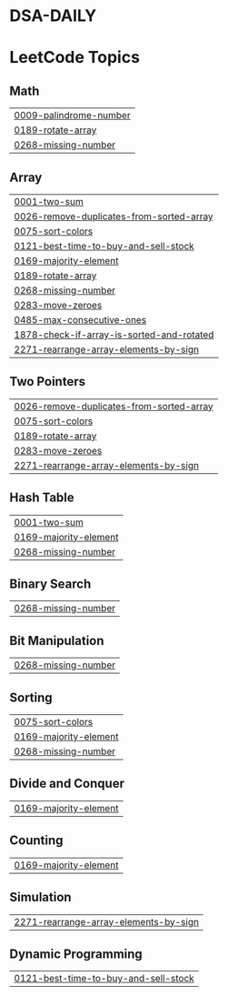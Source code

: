 # DSA-DAILY
<!---LeetCode Topics Start-->
# LeetCode Topics
## Math
|  |
| ------- |
| [0009-palindrome-number](https://github.com/hitanshuagrawal/DSA-DAILY/tree/master/0009-palindrome-number) |
| [0189-rotate-array](https://github.com/hitanshuagrawal/DSA-DAILY/tree/master/0189-rotate-array) |
| [0268-missing-number](https://github.com/hitanshuagrawal/DSA-DAILY/tree/master/0268-missing-number) |
## Array
|  |
| ------- |
| [0001-two-sum](https://github.com/hitanshuagrawal/DSA-DAILY/tree/master/0001-two-sum) |
| [0026-remove-duplicates-from-sorted-array](https://github.com/hitanshuagrawal/DSA-DAILY/tree/master/0026-remove-duplicates-from-sorted-array) |
| [0075-sort-colors](https://github.com/hitanshuagrawal/DSA-DAILY/tree/master/0075-sort-colors) |
| [0121-best-time-to-buy-and-sell-stock](https://github.com/hitanshuagrawal/DSA-DAILY/tree/master/0121-best-time-to-buy-and-sell-stock) |
| [0169-majority-element](https://github.com/hitanshuagrawal/DSA-DAILY/tree/master/0169-majority-element) |
| [0189-rotate-array](https://github.com/hitanshuagrawal/DSA-DAILY/tree/master/0189-rotate-array) |
| [0268-missing-number](https://github.com/hitanshuagrawal/DSA-DAILY/tree/master/0268-missing-number) |
| [0283-move-zeroes](https://github.com/hitanshuagrawal/DSA-DAILY/tree/master/0283-move-zeroes) |
| [0485-max-consecutive-ones](https://github.com/hitanshuagrawal/DSA-DAILY/tree/master/0485-max-consecutive-ones) |
| [1878-check-if-array-is-sorted-and-rotated](https://github.com/hitanshuagrawal/DSA-DAILY/tree/master/1878-check-if-array-is-sorted-and-rotated) |
| [2271-rearrange-array-elements-by-sign](https://github.com/hitanshuagrawal/DSA-DAILY/tree/master/2271-rearrange-array-elements-by-sign) |
## Two Pointers
|  |
| ------- |
| [0026-remove-duplicates-from-sorted-array](https://github.com/hitanshuagrawal/DSA-DAILY/tree/master/0026-remove-duplicates-from-sorted-array) |
| [0075-sort-colors](https://github.com/hitanshuagrawal/DSA-DAILY/tree/master/0075-sort-colors) |
| [0189-rotate-array](https://github.com/hitanshuagrawal/DSA-DAILY/tree/master/0189-rotate-array) |
| [0283-move-zeroes](https://github.com/hitanshuagrawal/DSA-DAILY/tree/master/0283-move-zeroes) |
| [2271-rearrange-array-elements-by-sign](https://github.com/hitanshuagrawal/DSA-DAILY/tree/master/2271-rearrange-array-elements-by-sign) |
## Hash Table
|  |
| ------- |
| [0001-two-sum](https://github.com/hitanshuagrawal/DSA-DAILY/tree/master/0001-two-sum) |
| [0169-majority-element](https://github.com/hitanshuagrawal/DSA-DAILY/tree/master/0169-majority-element) |
| [0268-missing-number](https://github.com/hitanshuagrawal/DSA-DAILY/tree/master/0268-missing-number) |
## Binary Search
|  |
| ------- |
| [0268-missing-number](https://github.com/hitanshuagrawal/DSA-DAILY/tree/master/0268-missing-number) |
## Bit Manipulation
|  |
| ------- |
| [0268-missing-number](https://github.com/hitanshuagrawal/DSA-DAILY/tree/master/0268-missing-number) |
## Sorting
|  |
| ------- |
| [0075-sort-colors](https://github.com/hitanshuagrawal/DSA-DAILY/tree/master/0075-sort-colors) |
| [0169-majority-element](https://github.com/hitanshuagrawal/DSA-DAILY/tree/master/0169-majority-element) |
| [0268-missing-number](https://github.com/hitanshuagrawal/DSA-DAILY/tree/master/0268-missing-number) |
## Divide and Conquer
|  |
| ------- |
| [0169-majority-element](https://github.com/hitanshuagrawal/DSA-DAILY/tree/master/0169-majority-element) |
## Counting
|  |
| ------- |
| [0169-majority-element](https://github.com/hitanshuagrawal/DSA-DAILY/tree/master/0169-majority-element) |
## Simulation
|  |
| ------- |
| [2271-rearrange-array-elements-by-sign](https://github.com/hitanshuagrawal/DSA-DAILY/tree/master/2271-rearrange-array-elements-by-sign) |
## Dynamic Programming
|  |
| ------- |
| [0121-best-time-to-buy-and-sell-stock](https://github.com/hitanshuagrawal/DSA-DAILY/tree/master/0121-best-time-to-buy-and-sell-stock) |
<!---LeetCode Topics End-->